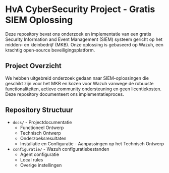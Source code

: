 # HvA CyberSecurity Project - Gratis SIEM Oplossing

Deze repository bevat ons onderzoek en implementatie van een gratis Security Information and Event Management (SIEM) systeem gericht op het midden- en kleinbedrijf (MKB). Onze oplossing is gebaseerd op Wazuh, een krachtig open-source beveiligingsplatform.

## Project Overzicht
We hebben uitgebreid onderzoek gedaan naar SIEM-oplossingen die geschikt zijn voor het MKB en kozen voor Wazuh vanwege de robuuste functionaliteiten, actieve community ondersteuning en geen licentiekosten. Deze repository documenteert ons implementatieproces.

## Repository Structuur
- `docs/` - Projectdocumentatie
  - Functioneel Ontwerp
  - Technisch Ontwerp
  - Onderzoeksresultaten
  - Installatie en Configuratie - Aanpassingen op het Technisch Ontwerp
- `configuratie/` - Wazuh configuratiebestanden
  - Agent configuratie
  - Local rules
   - Overige instellingen



